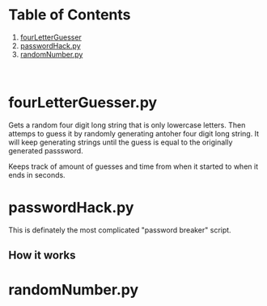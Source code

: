 # Table of Contents
1. [fourLetterGuesser](#fourLetterGuesser.py)
2. [passwordHack.py](#passwordHack.py)
3. [randomNumber.py](#randomnumberpy)

<br>

# fourLetterGuesser.py
Gets a random four digit long string that is only lowercase letters. Then attemps to guess it by randomly generating antoher four digit long string. It will keep generating strings until the guess is equal to the originally generated passsword.

Keeps track of amount of guesses and time from when it started to when it ends in seconds.

# passwordHack.py
This is definately the most complicated "password breaker" script.

## How it works


# randomNumber.py